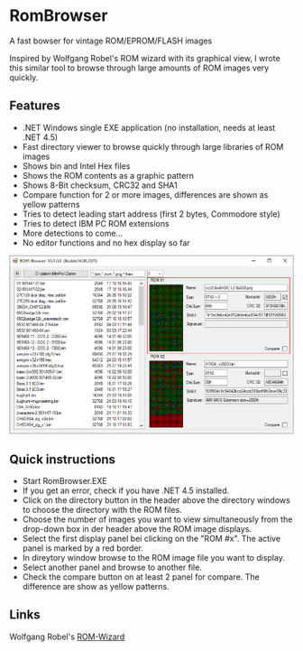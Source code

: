 # RomBrowser

A fast bowser for vintage ROM/EPROM/FLASH images

Inspired by Wolfgang Robel's ROM wizard with its graphical view, I wrote this similar tool to browse through large amounts of ROM images very quickly.

## Features

- .NET Windows single EXE application (no installation, needs at least .NET 4.5)
- Fast directory viewer to browse quickly through large libraries of ROM images
- Shows bin and Intel Hex files
- Shows the ROM contents as a graphic pattern
- Shows 8-Bit checksum, CRC32 and SHA1
- Compare function for 2 or more images, differences are shown as yellow patterns
- Tries to detect leading start address (first 2 bytes, Commodore style)
- Tries to detect IBM PC ROM extensions
- More detections to come...
- No editor functions and no hex display so far

![Screenshot](https://github.com/detlefgerhardt/RomBrowser/blob/main/screen1.png)

## Quick instructions

- Start RomBrowser.EXE
- If you get an error, check if you have .NET 4.5 installed.
- Click on the directory button in the header above the directory windows to choose the directory with the ROM files.
- Choose the number of images you want to view simultaneously from the drop-down box in der header above the ROM image displays.
- Select the first display panel bei clicking on the "ROM #x". The active panel is marked by a red border.
- In direytory window browse to the ROM image file you want to display.
- Select another panel and browse to another file.
- Check the compare button on at least 2 panel for compare. The difference are show as yellow patterns.

## Links

Wolfgang Robel's [ROM-Wizard](http://www.wolfgangrobel.de/romwizard.htm)
